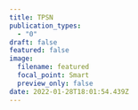 ```yaml
---
title: TPSN
publication_types:
  - "0"
draft: false
featured: false
image:
  filename: featured
  focal_point: Smart
  preview_only: false
date: 2022-01-28T18:01:54.439Z
---
```

